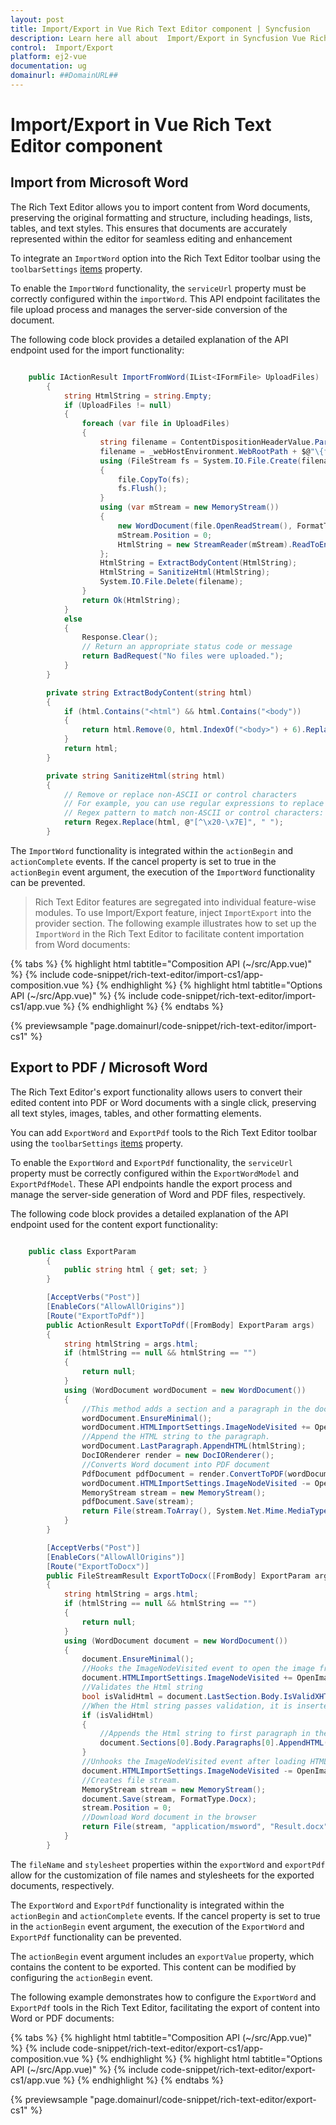 ```yaml
---
layout: post
title: Import/Export in Vue Rich Text Editor component | Syncfusion
description: Learn here all about  Import/Export in Syncfusion Vue Rich Text Editor component of Syncfusion Essential JS 2 and more.
control:  Import/Export
platform: ej2-vue
documentation: ug
domainurl: ##DomainURL##
---
```


# Import/Export in Vue Rich Text Editor component

## Import from Microsoft Word

The Rich Text Editor allows you to import content from Word documents, preserving the original formatting and structure, including headings, lists, tables, and text styles. This ensures that documents are accurately represented within the editor for seamless editing and enhancement

To integrate an `ImportWord` option into the Rich Text Editor toolbar using the `toolbarSettings` [items](https://ej2.syncfusion.com/vue/documentation/api/rich-text-editor/toolbarSettings/#items) property.

To enable the `ImportWord` functionality, the `serviceUrl` property must be correctly configured within the `importWord`. This API endpoint facilitates the file upload process and manages the server-side conversion of the document.

The following code block provides a detailed explanation of the API endpoint used for the import functionality:

```csharp

    public IActionResult ImportFromWord(IList<IFormFile> UploadFiles)
        {
            string HtmlString = string.Empty;
            if (UploadFiles != null)
            {
                foreach (var file in UploadFiles)
                {
                    string filename = ContentDispositionHeaderValue.Parse(file.ContentDisposition).FileName.Trim('"');
                    filename = _webHostEnvironment.WebRootPath + $@"\{filename}";
                    using (FileStream fs = System.IO.File.Create(filename))
                    {
                        file.CopyTo(fs);
                        fs.Flush();
                    }
                    using (var mStream = new MemoryStream())
                    {
                        new WordDocument(file.OpenReadStream(), FormatType.Rtf).Save(mStream, FormatType.Html);
                        mStream.Position = 0;
                        HtmlString = new StreamReader(mStream).ReadToEnd();
                    };
                    HtmlString = ExtractBodyContent(HtmlString);
                    HtmlString = SanitizeHtml(HtmlString);
                    System.IO.File.Delete(filename);
                }
                return Ok(HtmlString);
            }
            else
            {
                Response.Clear();
                // Return an appropriate status code or message
                return BadRequest("No files were uploaded.");
            }
        }

        private string ExtractBodyContent(string html)
        {
            if (html.Contains("<html") && html.Contains("<body"))
            {
                return html.Remove(0, html.IndexOf("<body>") + 6).Replace("</body></html>", "");
            }
            return html;
        }

        private string SanitizeHtml(string html)
        {
            // Remove or replace non-ASCII or control characters
            // For example, you can use regular expressions to replace them with spaces
            // Regex pattern to match non-ASCII or control characters: [^\x20-\x7E]
            return Regex.Replace(html, @"[^\x20-\x7E]", " ");
        }


```

The `ImportWord` functionality is integrated within the `actionBegin` and `actionComplete` events. If the cancel property is set to true in the `actionBegin` event argument, the execution of the `ImportWord` functionality can be prevented.

> Rich Text Editor features are segregated into individual feature-wise modules. To use Import/Export feature, inject `ImportExport` into the provider section.
The following example illustrates how to set up the `ImportWord` in the Rich Text Editor to facilitate content importation from Word documents:

{% tabs %}
{% highlight html tabtitle="Composition API (~/src/App.vue)" %}
{% include code-snippet/rich-text-editor/import-cs1/app-composition.vue %}
{% endhighlight %}
{% highlight html tabtitle="Options API (~/src/App.vue)" %}
{% include code-snippet/rich-text-editor/import-cs1/app.vue %}
{% endhighlight %}
{% endtabs %}

{% previewsample "page.domainurl/code-snippet/rich-text-editor/import-cs1" %}

## Export to PDF / Microsoft Word

The Rich Text Editor's export functionality allows users to convert their edited content into PDF or Word documents with a single click, preserving all text styles, images, tables, and other formatting elements.

You can add `ExportWord` and `ExportPdf` tools to the Rich Text Editor toolbar using the `toolbarSettings` [items](https://ej2.syncfusion.com/vue/documentation/api/rich-text-editor/toolbarSettings/#items) property.

To enable the `ExportWord` and `ExportPdf` functionality, the `serviceUrl` property must be correctly configured within the `ExportWordModel` and `ExportPdfModel`. These API endpoints handle the export process and manage the server-side generation of Word and PDF files, respectively.

The following code block provides a detailed explanation of the API endpoint used for the content export functionality:

```csharp

    public class ExportParam
        {
            public string html { get; set; }
        }

        [AcceptVerbs("Post")]
        [EnableCors("AllowAllOrigins")]
        [Route("ExportToPdf")]
        public ActionResult ExportToPdf([FromBody] ExportParam args)
        {
            string htmlString = args.html;
            if (htmlString == null && htmlString == "")
            {
                return null;
            }
            using (WordDocument wordDocument = new WordDocument())
            {
                //This method adds a section and a paragraph in the document
                wordDocument.EnsureMinimal();
                wordDocument.HTMLImportSettings.ImageNodeVisited += OpenImage;
                //Append the HTML string to the paragraph.
                wordDocument.LastParagraph.AppendHTML(htmlString);
                DocIORenderer render = new DocIORenderer();
                //Converts Word document into PDF document
                PdfDocument pdfDocument = render.ConvertToPDF(wordDocument);
                wordDocument.HTMLImportSettings.ImageNodeVisited -= OpenImage;
                MemoryStream stream = new MemoryStream();
                pdfDocument.Save(stream);
                return File(stream.ToArray(), System.Net.Mime.MediaTypeNames.Application.Pdf, "Sample.pdf");
            }
        }

        [AcceptVerbs("Post")]
        [EnableCors("AllowAllOrigins")]
        [Route("ExportToDocx")]
        public FileStreamResult ExportToDocx([FromBody] ExportParam args)
        {
            string htmlString = args.html;
            if (htmlString == null && htmlString == "")
            {
                return null;
            }
            using (WordDocument document = new WordDocument())
            {
                document.EnsureMinimal();
                //Hooks the ImageNodeVisited event to open the image from a specific location
                document.HTMLImportSettings.ImageNodeVisited += OpenImage;
                //Validates the Html string
                bool isValidHtml = document.LastSection.Body.IsValidXHTML(htmlString, XHTMLValidationType.None);
                //When the Html string passes validation, it is inserted to the document
                if (isValidHtml)
                {
                    //Appends the Html string to first paragraph in the document
                    document.Sections[0].Body.Paragraphs[0].AppendHTML(htmlString);
                }
                //Unhooks the ImageNodeVisited event after loading HTML
                document.HTMLImportSettings.ImageNodeVisited -= OpenImage;
                //Creates file stream.
                MemoryStream stream = new MemoryStream();
                document.Save(stream, FormatType.Docx);
                stream.Position = 0;
                //Download Word document in the browser
                return File(stream, "application/msword", "Result.docx");
            }
        }

```

The `fileName` and `stylesheet` properties within the `exportWord` and `exportPdf` allow for the customization of file names and stylesheets for the exported documents, respectively.

The `ExportWord` and `ExportPdf` functionality is integrated within the `actionBegin` and `actionComplete` events. If the cancel property is set to true in the `actionBegin` event argument, the execution of the `ExportWord` and `ExportPdf` functionality can be prevented.

The `actionBegin` event argument includes an `exportValue` property, which contains the content to be exported. This content can be modified by configuring the `actionBegin` event.

The following example demonstrates how to configure the `ExportWord` and `ExportPdf` tools in the Rich Text Editor, facilitating the export of content into Word or PDF documents:

{% tabs %}
{% highlight html tabtitle="Composition API (~/src/App.vue)" %}
{% include code-snippet/rich-text-editor/export-cs1/app-composition.vue %}
{% endhighlight %}
{% highlight html tabtitle="Options API (~/src/App.vue)" %}
{% include code-snippet/rich-text-editor/export-cs1/app.vue %}
{% endhighlight %}
{% endtabs %}

{% previewsample "page.domainurl/code-snippet/rich-text-editor/export-cs1" %}